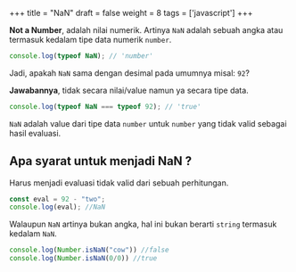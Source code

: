 +++
title = "NaN"
draft = false
weight = 8
tags = ['javascript']
+++

**Not a Number**, adalah nilai numerik. Artinya `NaN` adalah sebuah angka atau termasuk kedalam tipe data numerik `number`.

```js
console.log(typeof NaN); // 'number'
```

Jadi, apakah `NaN` sama dengan desimal pada umumnya misal: `92`?

**Jawabannya**, tidak secara nilai/value namun ya secara tipe data.

```js
console.log(typeof NaN === typeof 92); // 'true'
```

`NaN` adalah value dari tipe data `number` untuk `number` yang tidak valid sebagai hasil evaluasi.

## Apa syarat untuk menjadi NaN ?

Harus menjadi evaluasi tidak valid dari sebuah perhitungan.

```js
const eval = 92 - "two";
console.log(eval); //NaN
```

Walaupun `NaN` artinya bukan angka, hal ini bukan berarti `string` termasuk kedalam `NaN`.

```js
console.log(Number.isNaN("cow")) //false
console.log(Number.isNaN(0/0)) //true
```

